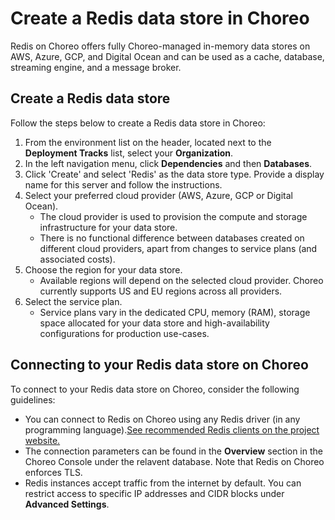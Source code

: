 # Create a Redis data store in Choreo

Redis on Choreo offers fully Choreo-managed in-memory data stores on AWS, Azure, GCP, and Digital Ocean and can be used as a cache, database, streaming engine, and a message broker.

## Create a Redis data store

Follow the steps below to create a Redis data store in Choreo: 

1. From the environment list on the header, located next to the **Deployment Tracks** list, select your **Organization**.
2. In the left navigation menu, click **Dependencies** and then **Databases**.
3. Click 'Create' and select 'Redis' as the data store type. Provide a display name for this server and follow the instructions.
4. Select your preferred cloud provider (AWS, Azure, GCP or Digital Ocean).
   - The cloud provider is used to provision the compute and storage infrastructure for your data store.
   - There is no functional difference between databases created on different cloud providers, apart from changes to service plans (and associated costs).
5. Choose the region for your data store.
   - Available regions will depend on the selected cloud provider. Choreo currently supports US and EU regions across all providers.
6. Select the service plan.
   - Service plans vary in the dedicated CPU, memory (RAM), storage space allocated for your data store and high-availability configurations for production use-cases.

## Connecting to your Redis data store on Choreo

To connect to your Redis data store on Choreo, consider the following guidelines:

- You can connect to Redis on Choreo using any Redis driver (in any programming language).[See recommended Redis clients on the project website.](https://redis.io/resources/clients/)
- The connection parameters can be found in the **Overview** section in the Choreo Console under the relavent database. Note that Redis on Choreo enforces TLS.
- Redis instances accept traffic from the internet by default. You can restrict access to specific IP addresses and CIDR blocks under **Advanced Settings**.
